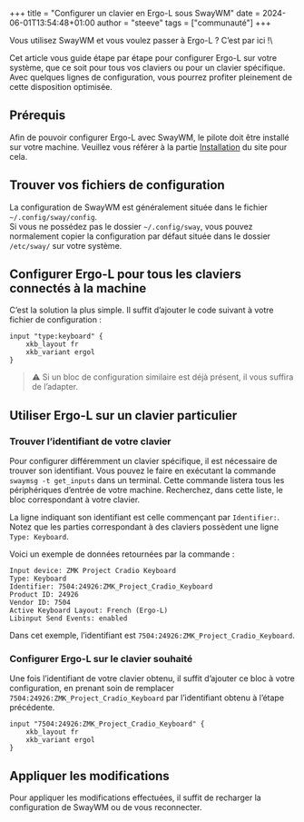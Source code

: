 +++
title = "Configurer un clavier en Ergo-L sous SwayWM"
date = 2024-06-01T13:54:48+01:00
author = "steeve"
tags = ["communauté"]
+++

Vous utilisez SwayWM et vous voulez passer à Ergo-L ? C’est par ici !\

Cet article vous guide étape par étape pour configurer Ergo-L sur votre système, que ce soit pour tous vos claviers ou pour un clavier spécifique. Avec quelques lignes de configuration, vous pourrez profiter pleinement de cette disposition optimisée.


<!--more-->


## Prérequis

Afin de pouvoir configurer Ergo-L avec SwayWM, le pilote doit être installé sur votre machine.
Veuillez vous référer à la partie [Installation][1] du site pour cela.

## Trouver vos fichiers de configuration

La configuration de SwayWM est généralement située dans le fichier `~/.config/sway/config`.\
Si vous ne possédez pas le dossier `~/.config/sway`, vous pouvez normalement copier la configuration par défaut située dans le dossier `/etc/sway/` sur votre système.

## Configurer Ergo-L pour tous les claviers connectés à la machine

C’est la solution la plus simple. Il suffit d’ajouter le code suivant à votre fichier de configuration :

```text
input "type:keyboard" {
    xkb_layout fr
    xkb_variant ergol
}
```

> ⚠ Si un bloc de configuration similaire est déjà présent, il vous suffira de l’adapter.

## Utiliser Ergo-L sur un clavier particulier

### Trouver l’identifiant de votre clavier

Pour configurer différemment un clavier spécifique, il est nécessaire de trouver son identifiant. Vous pouvez le faire en exécutant la commande `swaymsg -t get_inputs` dans un terminal. Cette commande listera tous les périphériques d’entrée de votre machine. Recherchez, dans cette liste, le bloc correspondant à votre clavier.

La ligne indiquant son identifiant est celle commençant par `Identifier:`. Notez que les parties correspondant à des claviers possèdent une ligne `Type: Keyboard`.

Voici un exemple de données retournées par la commande :

```text
Input device: ZMK Project Cradio Keyboard
Type: Keyboard
Identifier: 7504:24926:ZMK_Project_Cradio_Keyboard
Product ID: 24926
Vendor ID: 7504
Active Keyboard Layout: French (Ergo-L)
Libinput Send Events: enabled
```

Dans cet exemple, l’identifiant est `7504:24926:ZMK_Project_Cradio_Keyboard`.

### Configurer Ergo-L sur le clavier souhaité

Une fois l’identifiant de votre clavier obtenu, il suffit d’ajouter ce bloc à votre configuration, en prenant soin de remplacer `7504:24926:ZMK_Project_Cradio_Keyboard` par l’identifiant obtenu à l’étape précédente.

```text
input "7504:24926:ZMK_Project_Cradio_Keyboard" {
    xkb_layout fr
    xkb_variant ergol
}
```

## Appliquer les modifications

Pour appliquer les modifications effectuées, il suffit de recharger la configuration de SwayWM ou de vous reconnecter.




[1]: https://ergol.org/installation
